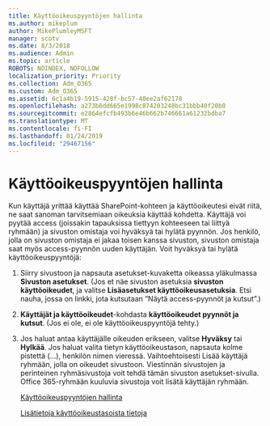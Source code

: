 ```yaml
---
title: Käyttöoikeuspyyntöjen hallinta
ms.author: mikeplum
author: MikePlumleyMSFT
manager: scotv
ms.date: 8/3/2018
ms.audience: Admin
ms.topic: article
ROBOTS: NOINDEX, NOFOLLOW
localization_priority: Priority
ms.collection: Adm_O365
ms.custom: Adm_O365
ms.assetid: 6c1a4b19-5915-428f-bc57-40ee2af62178
ms.openlocfilehash: a273b6dd665e1998c874203248bc31bbb40f20b0
ms.sourcegitcommit: e2864efcfb493b6e46b662b746661a61232bdba7
ms.translationtype: MT
ms.contentlocale: fi-FI
ms.lasthandoff: 01/24/2019
ms.locfileid: "29467156"
---
```

# <a name="manage-access-requests"></a>Käyttöoikeuspyyntöjen hallinta

Kun käyttäjä yrittää käyttää SharePoint-kohteen ja käyttöoikeutesi eivät riitä, ne saat sanoman tarvitsemiaan oikeuksia käyttää kohdetta. Käyttäjä voi pyytää access (joissakin tapauksissa tiettyyn kohteeseen tai liittyä ryhmään) ja sivuston omistaja voi hyväksyä tai hylätä pyynnön. Jos henkilö, jolla on sivuston omistaja ei jakaa toisen kanssa sivuston, sivuston omistaja saat myös access-pyynnön uuden käyttäjän. Voit hyväksyä tai hylätä käyttöoikeuspyyntöjä:
  
1. Siirry sivustoon ja napsauta asetukset-kuvaketta oikeassa yläkulmassa **Sivuston asetukset**. (Jos et näe sivuston asetuksia **sivuston käyttöoikeudet**, ja valitse **Lisäasetukset käyttöoikeusasetuksia**. Etsi nauha, jossa on linkki, jota kutsutaan ”Näytä access-pyynnöt ja kutsut”.)
    
2. **Käyttäjät ja käyttöoikeudet**-kohdasta **käyttöoikeudet pyynnöt ja kutsut**. (Jos ei ole, ei ole käyttöoikeuspyyntöjä tehty.)
    
3. Jos haluat antaa käyttäjälle oikeuden erikseen, valitse **Hyväksy** tai **Hylkää**. Jos haluat valita tietyn käyttöoikeustason, napsauta kolme pistettä (...), henkilön nimen vieressä. Vaihtoehtoisesti Lisää käyttäjä ryhmään, jolla on oikeudet sivustoon. Viestinnän sivustojen ja perinteinen ryhmäsivustoja voit tehdä tämän sivuston asetukset-sivulla. Office 365-ryhmään kuuluvia sivustoja voit lisätä käyttäjän ryhmään.
    
    [Käyttöoikeuspyyntöjen hallinta](https://go.microsoft.com/fwlink/?linkid=2008747)
    
    [Lisätietoja käyttöoikeustasoista tietoja](https://go.microsoft.com/fwlink/?linkid=867071)
    

